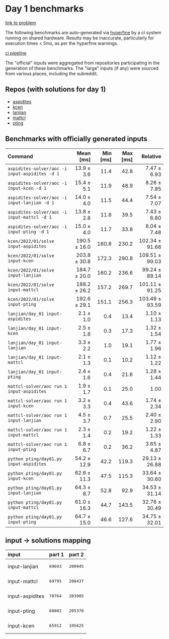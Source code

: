 # Day 1 benchmarks

[link to problem](http://adventofcode.com/2022/day/1)

The following benchmarks are auto-generated via [hyperfine](https://github.com/sharkdp/hyperfine) by a ci system running on shared hardware. Results may be inaccurate, particularly for execution times < 5ms, as per the hyperfine warnings.

[ci pipeline](http://ci.papercode.net:8080/teams/aoc2022/pipelines/aoc-compare-2022)

The "official" inputs were aggregated from repositories participating in the generation of these benchmarks. The "large" inputs (if any) were sourced from various places, including the subreddit.

## Repos (with solutions for day 1)


- [aspidites](https://github.com/aspidites/aoc2022)
- [kcen](https://github.com/kcen/AdventOfCode)
- [lanjian](https://github.com/LanJian/aoc-2022)
- [mattcl](https://github.com/mattcl/aoc2022)
- [pting](https://github.com/pting/aoc2022)

## Benchmarks with officially generated inputs
| Command | Mean [ms] | Min [ms] | Max [ms] | Relative |
|:---|---:|---:|---:|---:|
| `aspidites-solver/aoc -i input-aspidites -d 1` | 13.9 ± 3.6 | 11.4 | 42.8 | 7.47 ± 6.93 |
| `aspidites-solver/aoc -i input-kcen -d 1` | 15.4 ± 5.1 | 11.9 | 48.9 | 8.26 ± 7.85 |
| `aspidites-solver/aoc -i input-lanjian -d 1` | 14.0 ± 4.0 | 11.5 | 44.4 | 7.54 ± 7.07 |
| `aspidites-solver/aoc -i input-mattcl -d 1` | 13.8 ± 2.8 | 11.8 | 39.5 | 7.43 ± 6.80 |
| `aspidites-solver/aoc -i input-pting -d 1` | 15.0 ± 4.0 | 11.7 | 33.8 | 8.04 ± 7.48 |
| `kcen/2022/01/solve input-aspidites` | 190.5 ± 16.0 | 160.8 | 230.2 | 102.34 ± 91.66 |
| `kcen/2022/01/solve input-kcen` | 203.8 ± 30.8 | 172.3 | 290.8 | 109.51 ± 99.03 |
| `kcen/2022/01/solve input-lanjian` | 184.7 ± 20.0 | 160.2 | 236.6 | 99.24 ± 89.14 |
| `kcen/2022/01/solve input-mattcl` | 188.2 ± 26.2 | 157.2 | 269.7 | 101.11 ± 91.25 |
| `kcen/2022/01/solve input-pting` | 192.6 ± 29.1 | 151.1 | 256.3 | 103.49 ± 93.59 |
| `lanjian/day_01 input-aspidites` | 2.1 ± 1.0 | 0.4 | 13.4 | 1.10 ± 1.13 |
| `lanjian/day_01 input-kcen` | 2.5 ± 1.8 | 0.3 | 17.3 | 1.32 ± 1.54 |
| `lanjian/day_01 input-lanjian` | 3.3 ± 2.2 | 1.0 | 19.1 | 1.77 ± 1.96 |
| `lanjian/day_01 input-mattcl` | 2.1 ± 1.3 | 0.1 | 10.2 | 1.12 ± 1.22 |
| `lanjian/day_01 input-pting` | 2.4 ± 1.6 | 0.4 | 21.6 | 1.28 ± 1.44 |
| `mattcl-solver/aoc run 1 input-aspidites` | 1.9 ± 1.7 | 0.1 | 25.0 | 1.00 |
| `mattcl-solver/aoc run 1 input-kcen` | 3.2 ± 3.3 | 0.4 | 43.6 | 1.74 ± 2.34 |
| `mattcl-solver/aoc run 1 input-lanjian` | 4.5 ± 3.7 | 0.7 | 25.5 | 2.40 ± 2.90 |
| `mattcl-solver/aoc run 1 input-mattcl` | 2.3 ± 1.4 | 0.2 | 19.2 | 1.22 ± 1.33 |
| `mattcl-solver/aoc run 1 input-pting` | 6.8 ± 6.7 | 0.2 | 36.2 | 3.65 ± 4.87 |
| `python pting/day01.py input-aspidites` | 54.2 ± 12.9 | 42.2 | 119.3 | 29.13 ± 26.88 |
| `python pting/day01.py input-kcen` | 62.6 ± 11.3 | 47.5 | 115.3 | 33.64 ± 30.60 |
| `python pting/day01.py input-lanjian` | 64.3 ± 8.7 | 52.8 | 92.9 | 34.53 ± 31.14 |
| `python pting/day01.py input-mattcl` | 61.0 ± 16.3 | 44.7 | 143.5 | 32.76 ± 30.49 |
| `python pting/day01.py input-pting` | 64.7 ± 15.0 | 46.6 | 127.6 | 34.75 ± 32.01 |

## input -> solutions mapping
|input|part 1|part 2|
|:---|:---|:---|
|input-lanjian|<pre>69693</pre>|<pre>200945</pre>|
|input-mattcl|<pre>69795</pre>|<pre>208437</pre>|
|input-aspidites|<pre>70764</pre>|<pre>203905</pre>|
|input-pting|<pre>68802</pre>|<pre>205370</pre>|
|input-kcen|<pre>65912</pre>|<pre>195625</pre>|
